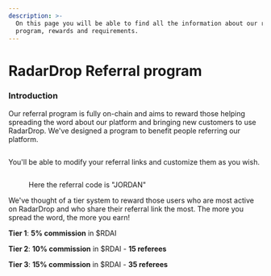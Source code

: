 ```yaml
---
description: >-
  On this page you will be able to find all the information about our referral
  program, rewards and requirements.
---
```


# RadarDrop Referral program

### Introduction <a href="#introduction" id="introduction"></a>

Our referral program is fully on-chain and aims to reward those helping spreading the word about our platform and bringing new customers to use RadarDrop. We've designed a program to benefit people referring our platform.&#x20;

<figure><img src="../.gitbook/assets/Screenshot 2024-06-10 at 2.55.33 AM.png" alt=""><figcaption></figcaption></figure>

You'll be able to modify your referral links and customize them as you wish.

<figure><img src="../.gitbook/assets/Screenshot 2024-06-14 at 1.45.04 AM.png" alt=""><figcaption><p>Here the referral code is "JORDAN"</p></figcaption></figure>

We've thought of a tier system to reward those users who are most active on RadarDrop and who share their referral link the most. The more you spread the word, the more you earn!

**Tier 1**: **5% commission** in $RDAI

**Tier 2**: **10% commission** in $RDAI - **15 referees**

**Tier 3**: **15% commission** in $RDAI - **35 referees**

<figure><img src="../.gitbook/assets/Screenshot 2024-06-17 at 8.11.17 PM.png" alt=""><figcaption></figcaption></figure>
